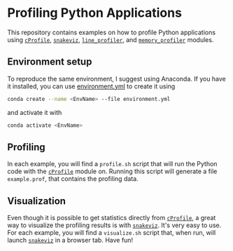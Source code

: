 # Profiling Python Applications

This repository contains examples on how to profile Python applications using [`cProfile`](https://docs.python.org/3/library/profile.html#module-cProfile), [`snakeviz`](http://jiffyclub.github.io/snakeviz/), [`line_profiler`](https://github.com/pyutils/line_profiler), and [`memory_profiler`](https://pypi.org/project/memory-profiler/) modules.

## Environment setup
To reproduce the same environment, I suggest using Anaconda. If you have it installed, you can use [environment.yml](./environment.yml) to create it using
```bash
conda create --name <EnvName> --file environment.yml
```
and activate it with
```bash
conda activate <EnvName>
```

## Profiling
In each example, you will find a `profile.sh` script that will run the Python code with the [`cProfile`](https://docs.python.org/3/library/profile.html#module-cProfile) module on. Running this script will generate a file `example.prof`, that contains the profiling data.


## Visualization
Even though it is possible to get statistics directly from [`cProfile`](https://docs.python.org/3/library/profile.html#module-cProfile), a great way to visualize the profiling results is with [`snakeviz`](http://jiffyclub.github.io/snakeviz/). It's very easy to use. For each example, you will find a `visualize.sh` script that, when run, will launch [`snakeviz`](http://jiffyclub.github.io/snakeviz/) in a browser tab. Have fun!
